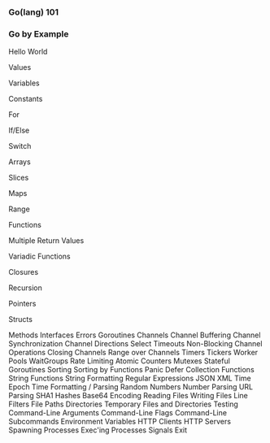 
### Go(lang) 101


### Go by Example

Hello World

Values

Variables

Constants

For

If/Else

Switch

Arrays

Slices

Maps

Range

Functions

Multiple Return Values

Variadic Functions

Closures

Recursion

Pointers

Structs

Methods
Interfaces
Errors
Goroutines
Channels
Channel Buffering
Channel Synchronization
Channel Directions
Select
Timeouts
Non-Blocking Channel Operations
Closing Channels
Range over Channels
Timers
Tickers
Worker Pools
WaitGroups
Rate Limiting
Atomic Counters
Mutexes
Stateful Goroutines
Sorting
Sorting by Functions
Panic
Defer
Collection Functions
String Functions
String Formatting
Regular Expressions
JSON
XML
Time
Epoch
Time Formatting / Parsing
Random Numbers
Number Parsing
URL Parsing
SHA1 Hashes
Base64 Encoding
Reading Files
Writing Files
Line Filters
File Paths
Directories
Temporary Files and Directories
Testing
Command-Line Arguments
Command-Line Flags
Command-Line Subcommands
Environment Variables
HTTP Clients
HTTP Servers
Spawning Processes
Exec'ing Processes
Signals
Exit